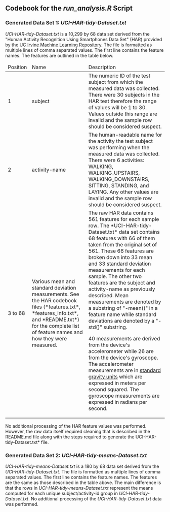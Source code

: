 ## Codebook for the *run_analysis.R* Script

### Generated Data Set 1: *UCI-HAR-tidy-Dataset.txt*

*UCI-HAR-tidy-Dataset.txt* is a 10,299 by 68 data set derived from the "Human Activity Recognition Using Smartphones Data Set" (HAR) provided by the [UC Irvine Machine Learning Repository](http://archive.ics.uci.edu/ml/datasets/Human+Activity+Recognition+Using+Smartphones#).  The file is formatted as multiple lines of comma separated values.  The first line contains the feature names.  The features are outlined in the table below.

<table>
<thead>
<tr>
<td>Position</td>
<td>Name</td>
<td>Description</td>
</tr>
</thead>
<tbody>
<tr>
<td>1</td>
<td>subject</td>
<td>The numeric ID of the test subject from which the measured data was collected.  There were 30 subjects in the HAR test therefore the range of values will be 1 to 30.  Values outside this range are invalid and the sample row should be considered suspect.
</td>
</tr>
<tr>
<td>2</td>
<td>activity-name</td>
<td>The human-readable name for the activity the test subject was performing when the measured data was collected.  There were 6 activities: WALKING, WALKING_UPSTAIRS, WALKING_DOWNSTAIRS, SITTING, STANDING, and LAYING.  Any other values are invalid and the sample row should be considered suspect.
</td>
</tr>
<tr>
<td>3 to 68</td>
<td>Various mean and standard deviation measurements.  See the HAR codebook files (*features.txt*, *features_info.txt*, and *README.txt*) for the complete list of feature names and how they were measured. </td>
<td>The raw HAR data contains 561 features for each sample row.  The *UCI-HAR-tidy-Dataset.txt* data set contains 68 features with 66 of them taken from the original set of 561.  These 66 features are broken down into 33 mean and 33 standard deviation measurements for each sample.  The other two features are the subject and activity-name as previously described.  Mean measurements are denoted by a substring of "-mean()" in a feature name while standard deviations are denoted by a "-std()" substring.
<p>
40 measurements are derived from the device's accelerometer while 26 are from the device's gyroscope.  The accelerometer measurements are in <a href="http://en.wikipedia.org/wiki/Standard_gravity">standard gravity units</a> which are expressed in meters per second squared.  The gyroscope measurements are expressed in radians per second.
</td>
</tr>
</tbody>
</table>

No additional processing of the HAR feature values was performed.  However, the raw data itself required cleaning that is described in the README.md file along with the steps required to generate the UCI-HAR-tidy-Dataset.txt* file.

### Generated Data Set 2: *UCI-HAR-tidy-means-Dataset.txt*

*UCI-HAR-tidy-means-Dataset.txt* is a 180 by 68 data set derived from the *UCI-HAR-tidy-Dataset.txt*.  The file is formatted as multiple lines of comma separated values.  The first line contains the feature names.  The features are the same as those described in the table above.  The main difference is that the rows in *UCI-HAR-tidy-means-Dataset.txt* represent the means computed for each unique subject/activity-id group in *UCI-HAR-tidy-Dataset.txt*.  No additional processing of the *UCI-HAR-tidy-Dataset.txt* data was performed.
